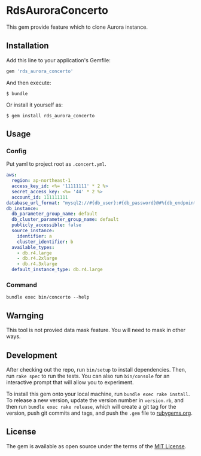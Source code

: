 # RdsAuroraConcerto

This gem provide feature which to clone Aurora instance.

## Installation

Add this line to your application's Gemfile:

```ruby
gem 'rds_aurora_concerto'
```

And then execute:

    $ bundle

Or install it yourself as:

    $ gem install rds_aurora_concerto

## Usage
### Config
Put yaml to project root as `.concert.yml`.

```yaml
aws:
  region: ap-northeast-1
  access_key_id: <%= '11111111' * 2 %>
  secret_access_key: <%= '44' * 2 %>
  account_id: 111111111
database_url_format: "mysql2://#{db_user}:#{db_password}@#%{db_endpoint}/#{db_name}?pool=5"
db_instance:
  db_parameter_group_name: default
  db_cluster_parameter_group_name: default
  publicly_accessible: false
  source_instance:
    identifier: a
    cluster_identifier: b
  available_types:
    - db.r4.large
    - db.r4.2xlarge
    - db.r4.3xlarge
  default_instance_type: db.r4.large
```

### Command
```shell
bundle exec bin/concerto --help
```

## Warnging

This tool is not provied data mask feature. You will need to mask in other ways.

## Development

After checking out the repo, run `bin/setup` to install dependencies. Then, run `rake spec` to run the tests. You can also run `bin/console` for an interactive prompt that will allow you to experiment.

To install this gem onto your local machine, run `bundle exec rake install`. To release a new version, update the version number in `version.rb`, and then run `bundle exec rake release`, which will create a git tag for the version, push git commits and tags, and push the `.gem` file to [rubygems.org](https://rubygems.org).


## License

The gem is available as open source under the terms of the [MIT License](https://opensource.org/licenses/MIT).
